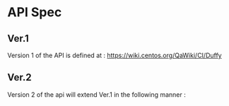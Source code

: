 # API Spec

## Ver.1 

Version 1 of the API is defined at : https://wiki.centos.org/QaWiki/CI/Duffy

## Ver.2

Version 2 of the api will extend Ver.1 in the following manner : 

